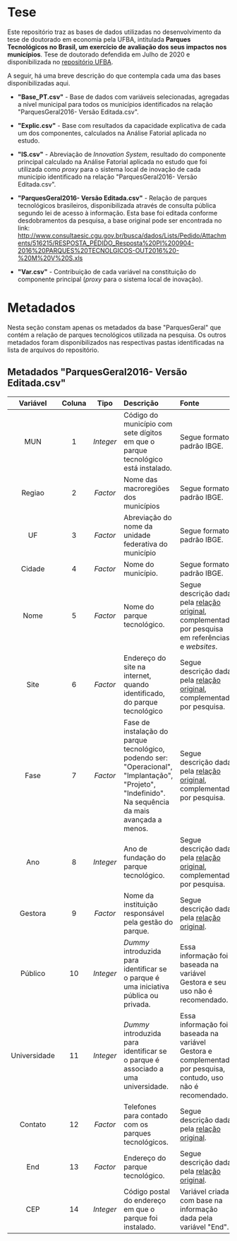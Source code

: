 # Tese

Este repositório traz as bases de dados utilizadas no desenvolvimento da tese de doutorado em economia pela UFBA, intitulada **Parques Tecnológicos no Brasil, um exercício de avaliação dos seus impactos nos municípios**. Tese de doutorado defendida em Julho de 2020 e disponibilizada no [repositório UFBA](https://repositorio.ufba.br/ri/handle/ri/32353).

A seguir, há uma breve descrição do que contempla cada uma das bases disponibilizadas aqui.

* **"Base_PT.csv"** - Base de dados com variáveis selecionadas, agregadas a nível municipal para todos os municípios identificados na relação "ParquesGeral2016- Versão Editada.csv".

* **"Explic.csv"** - Base com resultados da capacidade explicativa de cada um dos componentes, calculados na Análise Fatorial aplicada no estudo.

* **"IS.csv"** - Abreviação de *Innovation System*, resultado do componente principal calculado na Análise Fatorial aplicada no estudo que foi utilizada como *proxy* para o sistema local de inovação de cada município identificado na relação "ParquesGeral2016- Versão Editada.csv".

* **"ParquesGeral2016- Versão Editada.csv"** - Relação de parques tecnológicos brasileiros, disponibilizada através de consulta pública segundo lei de acesso à informação. Esta base foi editada conforme desdobramentos da pesquisa, a base original pode ser encontrada no link:  http://www.consultaesic.cgu.gov.br/busca/dados/Lists/Pedido/Attachments/516215/RESPOSTA_PEDIDO_Resposta%20PI%200904-2016%20PARQUES%20TECNOLGICOS-OUT2016%20-%20M%20V%20S.xls

* **"Var.csv"** - Contribuição de cada variável na constituição do componente principal (*proxy* para o sistema local de inovação).

# Metadados

Nesta seção constam apenas os metadados da base "ParquesGeral" que contém a relação de parques tecnológicos utilizada na pesquisa. Os outros metadados foram disponibilizados nas respectivas pastas identificadas na lista de arquivos do repositório.

## Metadados "ParquesGeral2016- Versão Editada.csv"

Variável | Coluna | Tipo | Descrição | Fonte
:-----:|:-----:|:-----:|:-----|:------
MUN | 1 | *Integer* | Código do município com sete dígitos em que o parque tecnológico está instalado. | Segue formato padrão IBGE.
Regiao | 2 | *Factor* | Nome das macroregiões dos municípios | Segue formato padrão IBGE.
UF | 3 | *Factor* | Abreviação do nome da unidade federativa do município | Segue formato padrão IBGE.
Cidade | 4 | *Factor* | Nome do município. | Segue formato padrão IBGE.
Nome | 5 | *Factor* | Nome do parque tecnológico. | Segue descrição dada pela [relação original](http://www.consultaesic.cgu.gov.br/busca/dados/Lists/Pedido/Attachments/516215/RESPOSTA_PEDIDO_Resposta%20PI%200904-2016%20PARQUES%20TECNOLGICOS-OUT2016%20-%20M%20V%20S.xls), complementada por pesquisa em referências e *websites*.
Site | 6 | *Factor* | Endereço do site na internet, quando identificado, do parque tecnológico | Segue descrição dada pela [relação original](http://www.consultaesic.cgu.gov.br/busca/dados/Lists/Pedido/Attachments/516215/RESPOSTA_PEDIDO_Resposta%20PI%200904-2016%20PARQUES%20TECNOLGICOS-OUT2016%20-%20M%20V%20S.xls), complementada por pesquisa.
Fase | 7 | *Factor* | Fase de instalação do parque tecnológico, podendo ser: "Operacional", "Implantação", "Projeto", "Indefinido". Na sequência da mais avançada a menos. | Segue descrição dada pela [relação original](http://www.consultaesic.cgu.gov.br/busca/dados/Lists/Pedido/Attachments/516215/RESPOSTA_PEDIDO_Resposta%20PI%200904-2016%20PARQUES%20TECNOLGICOS-OUT2016%20-%20M%20V%20S.xls), complementada por pesquisa.
Ano | 8 | *Integer* | Ano de fundação do parque tecnológico. | Segue descrição dada pela [relação original](http://www.consultaesic.cgu.gov.br/busca/dados/Lists/Pedido/Attachments/516215/RESPOSTA_PEDIDO_Resposta%20PI%200904-2016%20PARQUES%20TECNOLGICOS-OUT2016%20-%20M%20V%20S.xls), complementada por pesquisa.
Gestora | 9 | *Factor* | Nome da instituição responsável pela gestão do parque. | Segue descrição dada pela [relação original](http://www.consultaesic.cgu.gov.br/busca/dados/Lists/Pedido/Attachments/516215/RESPOSTA_PEDIDO_Resposta%20PI%200904-2016%20PARQUES%20TECNOLGICOS-OUT2016%20-%20M%20V%20S.xls).
Público | 10 | *Integer* | *Dummy* introduzida para identificar se o parque é uma iniciativa pública ou privada. | Essa informação foi baseada na variável Gestora e seu uso não é recomendado.
Universidade | 11 | *Integer* | *Dummy* introduzida para identificar se o parque é associado a uma universidade. | Essa informação foi baseada na variável Gestora e complementada por pesquisa, contudo, uso não é recomendado.
Contato | 12 | *Factor* | Telefones para contado com os parques tecnológicos. | Segue descrição dada pela [relação original](http://www.consultaesic.cgu.gov.br/busca/dados/Lists/Pedido/Attachments/516215/RESPOSTA_PEDIDO_Resposta%20PI%200904-2016%20PARQUES%20TECNOLGICOS-OUT2016%20-%20M%20V%20S.xls).
End | 13 | *Factor*| Endereço do parque tecnológico. | Segue descrição dada pela [relação original](http://www.consultaesic.cgu.gov.br/busca/dados/Lists/Pedido/Attachments/516215/RESPOSTA_PEDIDO_Resposta%20PI%200904-2016%20PARQUES%20TECNOLGICOS-OUT2016%20-%20M%20V%20S.xls).
CEP | 14 | *Integer*| Código postal do endereço em que o parque foi instalado. | Variável criada com base na informação dada pela variável "End".
